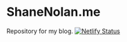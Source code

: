 # ShaneNolan.me

Repository for my blog.
[![Netlify Status](https://api.netlify.com/api/v1/badges/50beb78e-c371-44f8-9b25-ea35f990b5ff/deploy-status)](https://app.netlify.com/sites/amazing-payne-a2ec40/deploys)
